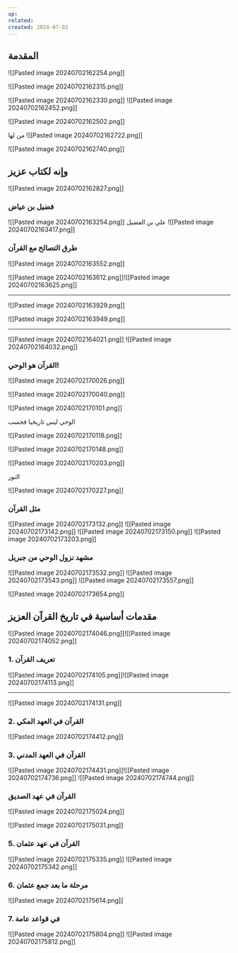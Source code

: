```yaml
---
up: 
related: 
created: 2024-07-02
---
```


## المقدمة

![[Pasted image 20240702162254.png]]

![[Pasted image 20240702162315.png]]

![[Pasted image 20240702162330.png]]
![[Pasted image 20240702162452.png]]

![[Pasted image 20240702162502.png]]

من لها
![[Pasted image 20240702162722.png]]

![[Pasted image 20240702162740.png]]

## وإنه لكتاب عزيز

![[Pasted image 20240702162827.png]]
### فضيل بن عياض
![[Pasted image 20240702163254.png]]
علي بن الفضيل
![[Pasted image 20240702163417.png]]
### طرق التصالح مع القرآن
![[Pasted image 20240702163552.png]]

![[Pasted image 20240702163612.png]]![[Pasted image 20240702163625.png]]

---
![[Pasted image 20240702163929.png]]

![[Pasted image 20240702163949.png]]

---
![[Pasted image 20240702164021.png]]
![[Pasted image 20240702164032.png]]

### القرآن هو الوحي!
![[Pasted image 20240702170026.png]]

![[Pasted image 20240702170040.png]]

![[Pasted image 20240702170101.png]]

الوحي ليس تاريخيا فحسب

![[Pasted image 20240702170118.png]]

![[Pasted image 20240702170148.png]]

![[Pasted image 20240702170203.png]]

النور

![[Pasted image 20240702170227.png]]

### مثل القرآن
![[Pasted image 20240702173132.png]]
![[Pasted image 20240702173142.png]]
![[Pasted image 20240702173150.png]]
![[Pasted image 20240702173203.png]]
### مشهد نزول الوحي من جبريل
![[Pasted image 20240702173532.png]]
![[Pasted image 20240702173543.png]]
![[Pasted image 20240702173557.png]]

![[Pasted image 20240702173654.png]]

## مقدمات أساسية في تاريخ القرآن العزيز

![[Pasted image 20240702174046.png]]![[Pasted image 20240702174052.png]]

### 1. تعريف القرآن
![[Pasted image 20240702174105.png]]![[Pasted image 20240702174113.png]]

---
![[Pasted image 20240702174131.png]]
### 2. القرآن في العهد المكي
![[Pasted image 20240702174412.png]]

### 3. القرآن في العهد المدني
![[Pasted image 20240702174431.png]]![[Pasted image 20240702174736.png]]
![[Pasted image 20240702174744.png]]

### القرآن في عهد الصديق
![[Pasted image 20240702175024.png]]

![[Pasted image 20240702175031.png]]

### 5. القرآن في عهد عثمان
![[Pasted image 20240702175335.png]]
![[Pasted image 20240702175342.png]]

### 6. مرحلة ما بعد جمع عثمان
![[Pasted image 20240702175614.png]]
### 7. في قواعد عامة
![[Pasted image 20240702175804.png]]
![[Pasted image 20240702175812.png]]